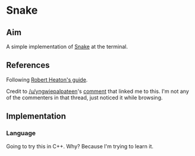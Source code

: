 # Snake

## Aim
A simple implementation of [Snake](https://en.wikipedia.org/wiki/Snake_(video_game_genre)) at the terminal.

## References
Following [Robert Heaton's guide](https://robertheaton.com/2018/12/02/programming-project-5-snake/).

Credit to [/u/yngwiepalpateen](https://www.reddit.com/user/yngwiepalpateen)'s [comment](https://www.reddit.com/r/programming/comments/eixhuy/the_polygons_of_another_world/fcukjjg/) that linked me to this. I'm not any of the commenters in that thread, just noticed it while browsing.

## Implementation
### Language
Going to try this in C++. Why? Because I'm trying to learn it.